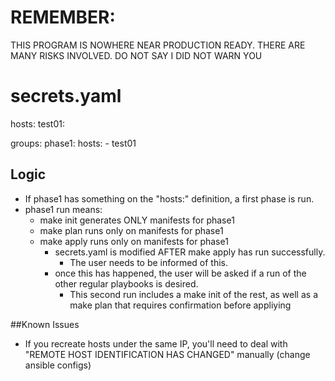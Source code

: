 # REMEMBER:
THIS PROGRAM IS NOWHERE NEAR PRODUCTION READY. 
THERE ARE MANY RISKS INVOLVED.
DO NOT SAY I DID NOT WARN YOU

# secrets.yaml
hosts:
  test01:

groups:
  phase1:
    hosts:
    - test01


## Logic
- If phase1 has something on the "hosts:" definition, a first phase is run.
- phase1 run means:
  - make init generates ONLY manifests for phase1
  - make plan runs only on manifests for phase1
  - make apply runs only on manifests for phase1
    - secrets.yaml is modified AFTER make apply has run successfully.
      - The user needs to be informed of this.
    - once this has happened, the user will be asked if a run of the other regular playbooks is desired.
      - This second run includes a make init of the rest, as well as a make plan that requires confirmation before appliying

##Known Issues
- If you recreate hosts under the same IP, you'll need to deal with "REMOTE HOST IDENTIFICATION HAS CHANGED" manually (change ansible configs)
